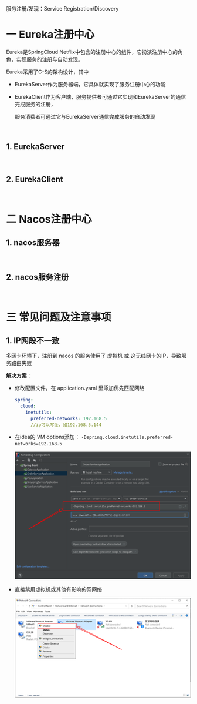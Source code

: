 服务注册/发现：Service Registration/Discovery



# 一 Eureka注册中心

Eureka是SpringCloud Netflix中包含的注册中心的组件，它扮演注册中心的角色，实现服务的注册与自动发现。

Eureka采用了C-S的架构设计，其中

- EurekaServer作为服务器端，它具体就实现了服务注册中心的功能

- EurekaClient作为客户端，服务提供者可通过它实现和EurekaServer的通信完成服务的注册，

  服务消费者可通过它与EurekaServer通信完成服务的自动发现

<br>



## 1. EurekaServer











<br>





## 2. EurekaClient





<br>



# 二 Nacos注册中心

## 1. nacos服务器



<br>



## 2. nacos服务注册





<br>











# 三 常见问题及注意事项

## 1. IP网段不一致

多网卡环境下，注册到 nacos 的服务使用了 虚拟机 或 这无线网卡的IP，导致服务路由失败

**解决方案**：

- 修改配置文件，在 application.yaml 里添加优先匹配网络

  ```yaml
  spring:
    cloud:
      inetutils:
        preferred-networks: 192.168.5 
        //ip可以写全，如192.168.5.144
  ```

- 在idea的 VM options添加：
  `-Dspring.cloud.inetutils.preferred-networks=192.168.5` 

  ![image-20220526132737736](vx_images/image-20220526132737736.png)

- 直接禁用虚拟机或其他有影响的网网络

  ![image-20220526132856398](vx_images/image-20220526132856398.png)







